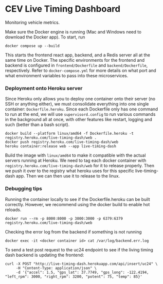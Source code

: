 # CEV Live Timing Dashboard

Monitoring vehicle metrics.

Make sure the Docker engine is running (Mac and Windows need to download the Docker app). To start, run

```
docker compose up --build
```

This starts the frontend react app, backend, and a Redis server all at the same time on Docker. The specific environments for the frontend and backend is configured in `frontend/Dockerfile` and `backend/Dockerfile`, respectively. Refer to `docker-compose.yml` for more details on what port and what environment variables to pass into these microservices.

### Deployment onto Heroku server

Since Heroku only allows you to deploy one container onto their server (no SSH or anything either), we must consolidate everything into one single container: `Dockerfile.heroku`. Since each Dockerfile only has one command to run at the end, we will use `supervisord.config` to run various commands in the background all at once, with other features like restart, logging and such (better than a bash script).

```
docker build --platform linux/amd64 -f Dockerfile.heroku -t registry.heroku.com/live-timing-dash/web .
docker push registry.heroku.com/live-timing-dash/web
heroku container:release web --app live-timing-dash
```

Build the image with `linux/amd64` to make it compatible with the actual servers running at Heroku. We need to tag each docker container with `registry.heroku.com/live-timing-dash/web` for it to release properly. Then we push it over to the registry what heroku uses for this specific live-timing-dash app. Then we can then use it to release to the linux.

### Debugging tips

Running the container locally to see if the Dockerfile.heroku can be built correctly. However, we recommend using the docker build to enable hot reloads.
```
docker run --rm -p 8000:8000 -p 3000:3000 -p 6379:6379 registry.heroku.com/live-timing-dash/web
```

Checking the error log from the backend if something is not running
```
docker exec -it <docker container id> cat /var/log/backend.err.log
```

To send a test post request to the uc24 endpoint to see if the living timing dash backend is updating the frontend:
```
curl -X POST "http://live-timing-dash.herokuapp.com/api/insert/uc24" \
     -H "Content-Type: application/json" \
     -d '{"accel": 1.5, "gps_lat": 37.7749, "gps_long": -122.4194, "left_rpm": 3000, "right_rpm": 3200, "potent": 75, "temp": 85}'
```